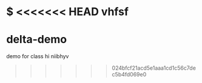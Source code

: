 $
<<<<<<< HEAD
vhfsf
=======
# delta-demo
demo for class hi 
niibhyv
>>>>>>> 024bfcf21acd5e1aaa1cd1c56c7dec5b4fd069e0
